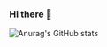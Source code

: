 ### Hi there 👋

![Anurag's GitHub stats](https://github-readme-stats.vercel.app/api?username=yunjungheo&show_icons=true&theme=radical)

<!--
**yunjungheo/yunjungheo** is a ✨ _special_ ✨ repository because its `README.md` (this file) appears on your GitHub profile.

Here are some ideas to get you started:

- 🔭 I’m currently working on ...
- 🌱 I’m currently learning ...
- 👯 I’m looking to collaborate on ...
- 🤔 I’m looking for help with ...
- 💬 Ask me about ...
- 📫 How to reach me: ...
- 😄 Pronouns: ...
- ⚡ Fun fact: ...
-->
